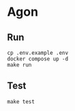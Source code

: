 # Agon

## Run

```
cp .env.example .env
docker compose up -d
make run
```

## Test

```
make test
```
